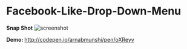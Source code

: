 # Facebook-Like-Drop-Down-Menu

<b>Snap Shot</b>
![screenshot](https://cloud.githubusercontent.com/assets/4268709/9314479/d38914b2-4546-11e5-9079-336bcd31356c.gif)

<b>Demo: </b>http://codepen.io/arnabmunshi/pen/oXReyv
